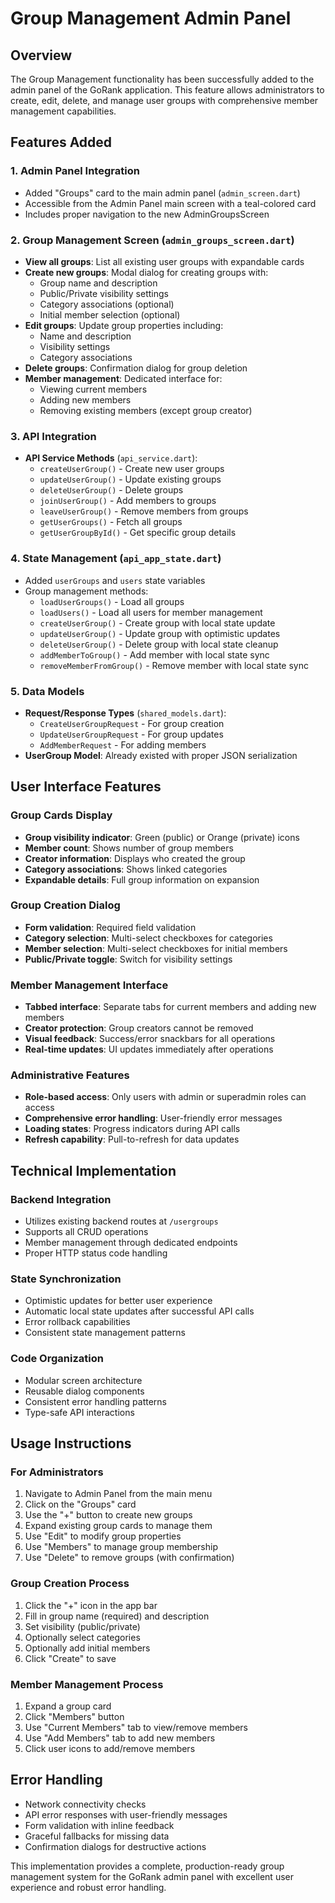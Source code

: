 # Group Management Admin Panel

## Overview
The Group Management functionality has been successfully added to the admin panel of the GoRank application. This feature allows administrators to create, edit, delete, and manage user groups with comprehensive member management capabilities.

## Features Added

### 1. Admin Panel Integration
- Added "Groups" card to the main admin panel (`admin_screen.dart`)
- Accessible from the Admin Panel main screen with a teal-colored card
- Includes proper navigation to the new AdminGroupsScreen

### 2. Group Management Screen (`admin_groups_screen.dart`)
- **View all groups**: List all existing user groups with expandable cards
- **Create new groups**: Modal dialog for creating groups with:
  - Group name and description
  - Public/Private visibility settings
  - Category associations (optional)
  - Initial member selection (optional)
- **Edit groups**: Update group properties including:
  - Name and description
  - Visibility settings
  - Category associations
- **Delete groups**: Confirmation dialog for group deletion
- **Member management**: Dedicated interface for:
  - Viewing current members
  - Adding new members
  - Removing existing members (except group creator)

### 3. API Integration
- **API Service Methods** (`api_service.dart`):
  - `createUserGroup()` - Create new user groups
  - `updateUserGroup()` - Update existing groups
  - `deleteUserGroup()` - Delete groups
  - `joinUserGroup()` - Add members to groups
  - `leaveUserGroup()` - Remove members from groups
  - `getUserGroups()` - Fetch all groups
  - `getUserGroupById()` - Get specific group details

### 4. State Management (`api_app_state.dart`)
- Added `userGroups` and `users` state variables
- Group management methods:
  - `loadUserGroups()` - Load all groups
  - `loadUsers()` - Load all users for member management
  - `createUserGroup()` - Create group with local state update
  - `updateUserGroup()` - Update group with optimistic updates
  - `deleteUserGroup()` - Delete group with local state cleanup
  - `addMemberToGroup()` - Add member with local state sync
  - `removeMemberFromGroup()` - Remove member with local state sync

### 5. Data Models
- **Request/Response Types** (`shared_models.dart`):
  - `CreateUserGroupRequest` - For group creation
  - `UpdateUserGroupRequest` - For group updates
  - `AddMemberRequest` - For adding members
- **UserGroup Model**: Already existed with proper JSON serialization

## User Interface Features

### Group Cards Display
- **Group visibility indicator**: Green (public) or Orange (private) icons
- **Member count**: Shows number of group members
- **Creator information**: Displays who created the group
- **Category associations**: Shows linked categories
- **Expandable details**: Full group information on expansion

### Group Creation Dialog
- **Form validation**: Required field validation
- **Category selection**: Multi-select checkboxes for categories
- **Member selection**: Multi-select checkboxes for initial members
- **Public/Private toggle**: Switch for visibility settings

### Member Management Interface
- **Tabbed interface**: Separate tabs for current members and adding new members
- **Creator protection**: Group creators cannot be removed
- **Visual feedback**: Success/error snackbars for all operations
- **Real-time updates**: UI updates immediately after operations

### Administrative Features
- **Role-based access**: Only users with admin or superadmin roles can access
- **Comprehensive error handling**: User-friendly error messages
- **Loading states**: Progress indicators during API calls
- **Refresh capability**: Pull-to-refresh for data updates

## Technical Implementation

### Backend Integration
- Utilizes existing backend routes at `/usergroups`
- Supports all CRUD operations
- Member management through dedicated endpoints
- Proper HTTP status code handling

### State Synchronization
- Optimistic updates for better user experience
- Automatic local state updates after successful API calls
- Error rollback capabilities
- Consistent state management patterns

### Code Organization
- Modular screen architecture
- Reusable dialog components
- Consistent error handling patterns
- Type-safe API interactions

## Usage Instructions

### For Administrators
1. Navigate to Admin Panel from the main menu
2. Click on the "Groups" card
3. Use the "+" button to create new groups
4. Expand existing group cards to manage them
5. Use "Edit" to modify group properties
6. Use "Members" to manage group membership
7. Use "Delete" to remove groups (with confirmation)

### Group Creation Process
1. Click the "+" icon in the app bar
2. Fill in group name (required) and description
3. Set visibility (public/private)
4. Optionally select categories
5. Optionally add initial members
6. Click "Create" to save

### Member Management Process
1. Expand a group card
2. Click "Members" button
3. Use "Current Members" tab to view/remove members
4. Use "Add Members" tab to add new members
5. Click user icons to add/remove members

## Error Handling
- Network connectivity checks
- API error responses with user-friendly messages
- Form validation with inline feedback
- Graceful fallbacks for missing data
- Confirmation dialogs for destructive actions

This implementation provides a complete, production-ready group management system for the GoRank admin panel with excellent user experience and robust error handling.
